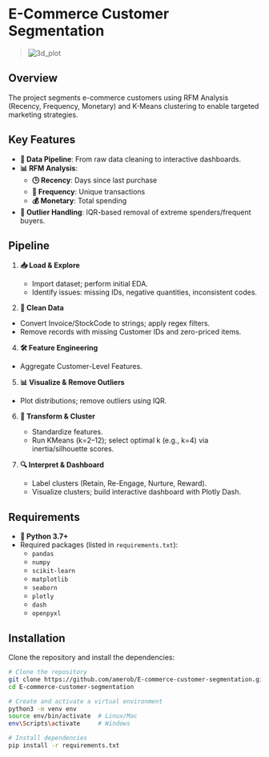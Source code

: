 # E-Commerce Customer Segmentation


> ![3d_plot](https://github.com/user-attachments/assets/2ff3ded1-5d81-4a1e-96d1-511c8a444d80)

## Overview

The project segments e-commerce customers using RFM Analysis (Recency, Frequency, Monetary) and K-Means clustering to enable targeted marketing strategies.

## Key Features

- **🔄 Data Pipeline**: From raw data cleaning to interactive dashboards.
- **📊 RFM Analysis**:
  - **🕒 Recency**: Days since last purchase
  - **🔁 Frequency**: Unique transactions
  - **💰 Monetary**: Total spending
- **🚫 Outlier Handling**: IQR-based removal of extreme spenders/frequent buyers.

## Pipeline

1. **📥 Load & Explore**  
   - Import dataset; perform initial EDA.
   - Identify issues: missing IDs, negative quantities, inconsistent codes.

2. **🧹 Clean Data**
- Convert Invoice/StockCode to strings; apply regex filters.
- Remove records with missing Customer IDs and zero-priced items.

4. **🛠️ Feature Engineering**  
- Aggregate Customer-Level Features.

5. **📊 Visualize & Remove Outliers**  
- Plot distributions; remove outliers using IQR.

6. **🔄 Transform & Cluster**  
   - Standardize features.
   - Run KMeans (k=2–12); select optimal k (e.g., k=4) via inertia/silhouette scores.

7. **🔍 Interpret & Dashboard**  
   - Label clusters (Retain, Re-Engage, Nurture, Reward).
   - Visualize clusters; build interactive dashboard with Plotly Dash.

## Requirements

- **🐍 Python 3.7+**
- Required packages (listed in `requirements.txt`):
  - `pandas`
  - `numpy`
  - `scikit-learn`
  - `matplotlib`
  - `seaborn`
  - `plotly`
  - `dash`
  - `openpyxl`

## Installation

Clone the repository and install the dependencies:

```bash
# Clone the repository
git clone https://github.com/amerob/E-commerce-customer-segmentation.git
cd E-commerce-customer-segmentation

# Create and activate a virtual environment
python3 -m venv env
source env/bin/activate  # Linux/Mac
env\Scripts\activate     # Windows

# Install dependencies
pip install -r requirements.txt
